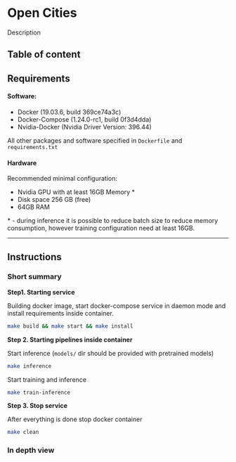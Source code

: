# Open Cities

Description

## Table of content

## Requirements

#### Software:

- Docker (19.03.6, build 369ce74a3c)
- Docker-Compose (1.24.0-rc1, build 0f3d4dda)
- Nvidia-Docker (Nvidia Driver Version: 396.44)

 All other packages and software specified in `Dockerfile` and `requirements.txt`

#### Hardware

Recommended minimal configuration:

  - Nvidia GPU with at least 16GB Memory *
  - Disk space 256 GB (free)
  - 64GB RAM

\* - during inference it is possible to reduce batch size to reduce memory consumption, however training configuration need at least 16GB.

---

## Instructions

### Short summary

**Step1. Starting service**

Building docker image, start docker-compose service in daemon mode and install requirements inside container.

```bash
make build && make start && make install
```

**Step 2. Starting pipelines inside container**

Start inference (`models/` dir should be provided with pretrained models)
```bash
make inference
```

Start training and inference
```bash
make train-inference
```

**Step 3. Stop service**

After everything is done stop docker container
```bash
make clean
```

### In depth view

